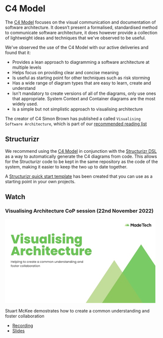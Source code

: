# C4 Model
The [C4 Model](https://c4model.com/) focuses on the visual communication and documentation of software architecture. It doesn’t present a formalised, standardised method to communicate software architecture, it does however provide a collection of lightweight ideas and techniques that we've observed to be useful.

We've observed the use of the C4 Model with our active deliveries and found that it:
- Provides a lean approach to diagramming a software architecture at multiple levels
- Helps focus on providing clear and concise meaning
- Is useful as starting point for other techniques such as risk storming
- Has a wide range of diagram types that are easy to learn, create and understand
- Isn't mandatory to create versions of all of the diagrams, only use ones that appropriate. System Context and Container diagrams are the most widely used.
- Is a simple but not simplistic approach to visualising architecture

The creator of C4 Simon Brown has published a called `Visualising Software Architecture`, which is part of our [recommended reading list](/resources.md)

## Structurizr
We recommend using the [C4 Model](https://c4model.com/) in conjunction with the [Structurizr DSL](https://github.com/structurizr/dsl) as a way to automatically generate the C4 diagrams from code. This allows for the Structurizr code to be kept in the same repository as the code of the system, making it easier to keep the two up to date together.

 A [Structurizr quick start template](https://github.com/madetech/structurizr-template) has been created that you can use as a starting point in your own projects.

## Watch
### Visualising Architecture CoP session (22nd November 2022)
[![Visualising Architecture](/images/visualising_architecture.jpg)](https://drive.google.com/file/d/14R3OpBbcN0xbU_XeQQfG7ocehkw_U0w3/view)

Stuart McKee demostrates how to create a common understanding and foster collaboration

- [Recording](https://drive.google.com/file/d/14R3OpBbcN0xbU_XeQQfG7ocehkw_U0w3/view)
- [Slides](https://docs.google.com/presentation/d/1wXXkyTgoNJIgyD9MDuIlvi85uGHWjIgQhvOPKTNsrHo/edit)